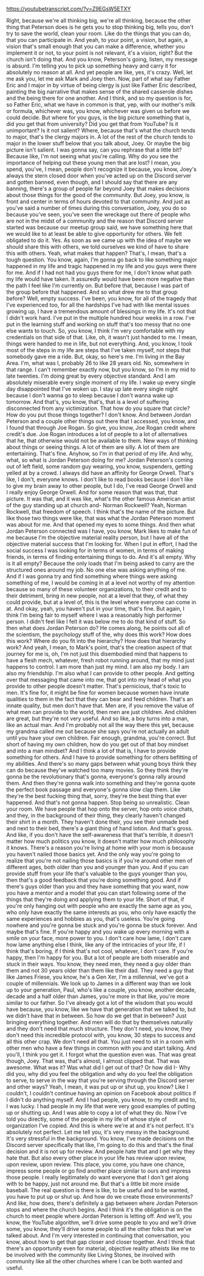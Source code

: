 https://youtubetranscript.com/?v=Z9EGsW5ETXY

 Right, because we're all thinking big, we're all thinking, because the other thing that Peterson does is he gets you to stop thinking big, tells you, don't try to save the world, clean your room. Like do the things that you can do, that you can participate in. And yeah, to your point, a vision, but again, a vision that's small enough that you can make a difference, whether you implement it or not, to your point is not relevant, it's a vision, right? But the church isn't doing that. And you know, Peterson's going, listen, my message is absurd. I'm telling you to pick up something heavy and carry it for absolutely no reason at all. And yet people are like, yes, it's crazy. Well, let me ask you, let me ask Mark and Joey then. Now, part of what say Father Eric and I major in by virtue of being clergy is just like Father Eric described, painting the big narrative that makes sense of the shared casserole dishes and the being there for one another. And I think, and so my question is for, so Father Eric, what we have in common is that, yep, with our mother's milk or formula, whichever was, you know, whichever was given us before we could decide. But where for you guys, is the big picture something that is, did you get that from university? Did you get that from YouTube? Is it unimportant? Is it not salient? Where, because that's what the church tends to major, that's the clergy majors in. A lot of the rest of the church tends to major in the lower stuff below that you talk about, Joey. Or maybe the big picture isn't salient. I was gonna say, can you rephrase that a little bit? Because like, I'm not seeing what you're calling. Why do you see the importance of helping out these young men that are lost? I mean, you spend, you've, I mean, people don't recognize it because, you know, Joey's always the stern closed door when you've acted up on the Discord server and gotten banned, even though, and I should say that there are any banning, there's a group of people far beyond Joey that makes decisions about those things for the good of the community. But Joey, you know, is front and center in terms of hours devoted to that community. And just as you've said a number of times during this conversation, Joey, you do so because you've seen, you've seen the wreckage out there of people who are not in the midst of a community and the reason that Discord server started was because our meetup group said, we have something here that we would like to at least be able to give opportunity for others. We felt obligated to do it. Yes. As soon as we came up with the idea of maybe we should share this with others, we told ourselves we kind of have to share this with others. Yeah, what makes that happen? That's, I mean, that's a tough question. You know, again, I'm gonna go back to like something major happened in my life and tragic happened in my life and you guys were there for me. And if I had not had you guys there for me, I don't know what path my life would have taken. It assuredly would have been more negative than the path I feel like I'm currently on. But before that, because I was part of the group before that happened. And so what drew me to that group before? Well, empty success. I've been, you know, for all of the tragedy that I've experienced too, for all the hardships I've had with like mental issues growing up, I have a tremendous amount of blessings in my life. It's not that I didn't work hard. I've put in the multiple hundred hour weeks in a row. I've put in the learning stuff and working on stuff that's too messy that no one else wants to touch. So, you know, I think I'm very comfortable with my credentials on that side of that. Like, oh, it wasn't just handed to me. I mean, things were handed to me in life, but not everything. And, you know, I took most of the steps in my life are steps that I've taken myself, not steps that somebody gave me a ride. But, okay, so here's me. I'm living in the Bay Area. I'm, what was I, probably 26 to like 28 years old. No, somewhere in that range. I can't remember exactly now, but you know, so I'm in my mid to late twenties. I'm doing great by every objective standard. And I am absolutely miserable every single moment of my life. I wake up every single day disappointed that I've woken up. I stay up late every single night because I don't wanna go to sleep because I don't wanna wake up tomorrow. And that's, you know, that's, that is a level of suffering disconnected from any victimization. That how do you square that circle? How do you put those things together? I don't know. And between Jordan Peterson and a couple other things out there that I accessed, you know, and I found that through Joe Rogan. So give, you know, Joe Rogan credit where credit's due. Joe Rogan introduces a lot of people to a lot of alternatives that he, that otherwise would not be available to them. New ways of thinking about things or seeing things. A lot of them are silly. A lot of them are entertaining. That's fine. Anyhow, so I'm in that period of my life. And why, what, so what is Jordan Peterson doing for me? Jordan Peterson's coming out of left field, some random guy wearing, you know, suspenders, getting yelled at by a crowd. I always did have an affinity for George Orwell. That's like, I don't, everyone knows. I don't like to read books because I don't like to give my brain away to other people, but I do, I've read George Orwell and I really enjoy George Orwell. And for some reason that was that, that picture. It was that, and it was like, what's the other famous American artist of the guy standing up at church and- Norman Rockwell? Yeah, Norman Rockwell, that freedom of speech. I think that's the name of the picture. But like those two things were like, that was what the Jordan Peterson moment was about for me. And that opened my eyes to some things. And then what Jordan Peterson connected was I have, you know, Mark likes to make fun of me because I'm the objective material reality person, but I have all of the objective material success that I'm looking for. When I put in effort, I had the social success I was looking for in terms of women, in terms of making friends, in terms of finding entertaining things to do. And it's all empty. Why is it all empty? Because the only loads that I'm being asked to carry are the structured ones around my job. No one else was asking anything of me. And if I was gonna try and find something where things were asking something of me, I would be coming in at a level not worthy of my attention because so many of these volunteer organizations, to their credit and to their detriment, bring in new people, not at a level that they, of what they could provide, but at a level of, this is the level where everyone can come in at. And okay, yeah, you haven't put in your time, that's fine. But again, I think I'm being fair to myself where I was a reasonably high performer person. I didn't feel like I felt it was below me to do that kind of stuff. So then what does Jordan Peterson do? He comes along, he points out all of the scientism, the psychology stuff of the, why does this work? How does this work? Where do you fit into the hierarchy? How does that hierarchy work? And yeah, I mean, to Mark's point, that's the creation aspect of that journey for me is, oh, I'm not just this disembodied mind that happens to have a flesh mech, whatever, fresh robot running around, that my mind just happens to control. I am more than just my mind. I am also my body. I am also my friendship. I'm also what I can provide to other people. And getting over that messaging that came into me, that got into my head of what you provide to other people doesn't matter. That's pernicious, that's toxic to men. It's fine for, it might be fine for women because women have innate qualities to them in the fact that they can bear and feed children. That's an innate quality, but men don't have that. Men are, if you remove the value of what men can provide to the world, then men are just children. And children are great, but they're not very useful. And so like, a boy turns into a man, like an actual man. And I'm probably not all the way there this yet, because my grandma called me out because she says you're not actually an adult until you have your own children. Fair enough, grandma, you're correct. But short of having my own children, how do you get out of that boy mindset and into a man mindset? And I think a lot of that is, I have to provide something for others. And I have to provide something for others befitting of my abilities. And there's so many gaps between what young boys think they can do because they've watched too many movies. So they think they're gonna be the revolutionary that's gonna, everyone's gonna rally around them. And then they're gonna walk into something and they're gonna quote the perfect book passage and everyone's gonna slow clap them. Like they're the best fucking thing that, sorry, they're the best thing that ever happened. And that's not gonna happen. Stop being so unrealistic. Clean your room. We have people that hop onto the server, hop onto voice chats, and they, in the background of their thing, they clearly haven't changed their shirt in a month. They haven't done their, you see their unmade bed and next to their bed, there's a giant thing of hand lotion. And that's gross. And like, if you don't have the self-awareness that that's terrible, it doesn't matter how much politics you know, it doesn't matter how much philosophy it knows. There's a reason you're living at home with your mom is because you haven't nailed those basics yet. And the only way you're going to realize that you're not nailing those basics is if you're around other men of different ages, both older than you and younger than you. And if you can provide stuff from your life that's valuable to the guys younger than you, then that's a good feedback that you're doing something good. And if there's guys older than you and they have something that you want, now you have a mentor and a model that you can start following some of the things that they're doing and applying them to your life. Short of that, if you're only hanging out with people who are exactly the same age as you, who only have exactly the same interests as you, who only have exactly the same experiences and hobbies as you, that's useless. You're going nowhere and you're gonna be stuck and you're gonna be stuck forever. And maybe that's fine. If you're happy and you wake up every morning with a smile on your face, more power to you. I don't care how lame, I don't care how lame anything else I think, like any of the intricacies of your life, if I think that's boring, if I think that's not cool, whatever, I don't care. If you're happy, then I'm happy for you. But a lot of people are both miserable and stuck in their ways. You know, they need men, they need a guy older than them and not 30 years older than them like their dad. They need a guy that like James Friese, you know, he's a Gen Xer, I'm a millennial, we've got a couple of millennials. We look up to James in a different way than we look up to your generation, Paul, who's like a couple, you know, another decade, decade and a half older than James, you're more in that like, you're more similar to our father. So I've already got a lot of the wisdom that you would have because, you know, like we have that generation that we talked to, but we didn't have that in between. So how do we get that in between? Just bringing everything together. And men will do that by themselves naturally and they don't need that much structure. They don't need, you know, they don't need this incredible protocol with, you know, 30 steps to success and all this other crap. We don't need all that. You just need to sit in a room with other men who have a few things in common with you and start talking. And you'll, I think you get it. I forgot what the question even was. That was great though, Joey. That was, that's almost, I almost clipped that. That was awesome. What was it? Was what did I get out of that? Or how did I- Why did you, why did you feel the obligation and why do you feel the obligation to serve, to serve in the way that you're serving through the Discord server and other ways? Yeah, I mean, it was put up or shut up, you know? Like I couldn't, I couldn't continue having an opinion on Facebook about politics if I didn't do anything myself. And I had people, you know, to my credit and to, I was lucky. I had people in my life that were very good examples of putting up or shutting up. And I was able to copy a lot of what they do. Now I've told you directly, some of the people in my life of whose style of organization I've copied. And this is where we're at and it's not perfect. It's absolutely not perfect. Let me tell you, it's very messy in the background. It's very stressful in the background. You know, I've made decisions on the Discord server specifically that like, I'm going to do this and that's the final decision and it is not up for review. And people hate that and I get why they hate that. But also every other place in your life has review upon review, upon review, upon review. This place, you come, you have one chance, impress some people or go find another place similar to ours and impress those people. I really legitimately do want everyone that I don't get along with to be happy, just not around me. But that's a little bit more inside baseball. The real question is there is like, to be useful and to be wanted, you have to put up or shut up. And how do we create those environments? And like, how does, there's definitely a gap between where Jordan Peterson stops and where the church begins. And I think it's the obligation is on the church to meet people where Jordan Peterson is letting off. And we'll, you know, the YouTube algorithm, we'll drive some people to you and we'll drive some, you know, they'll drive some people to all the other folks that we've talked about. And I'm very interested in continuing that conversation, you know, about how to get that gap closer and closer together. And I think that there's an opportunity even for material, objective reality atheists like me to be involved with the community like Living Stones, be involved with community like all the other churches where I can be both wanted and useful.